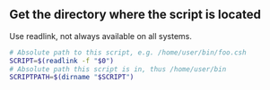 ## Get the directory where the script is located

Use readlink, not always available on all systems.

```bash
# Absolute path to this script, e.g. /home/user/bin/foo.csh
SCRIPT=$(readlink -f "$0")
# Absolute path this script is in, thus /home/user/bin
SCRIPTPATH=$(dirname "$SCRIPT")
```
